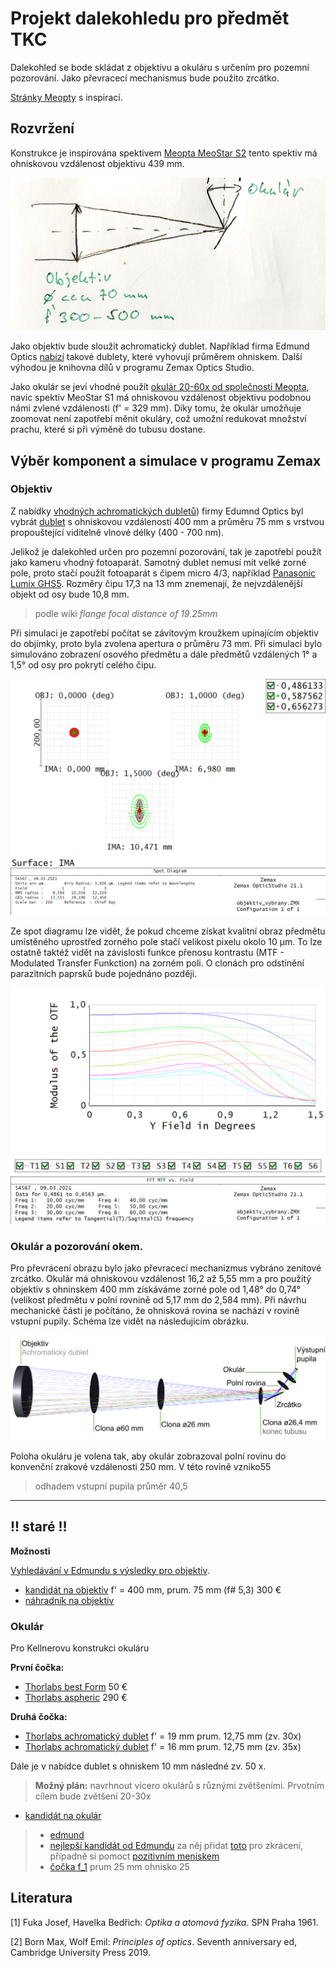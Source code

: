 # Projekt dalekohledu pro předmět TKC

Dalekohled se bode skládat z objektivu a okuláru s určením pro pozemní pozorování. Jako převracecí mechanismus bude použito zrcátko.

[Stránky Meopty](https://eshop.meopta.cz/spektivy/) s inspirací.

## Rozvržení

Konstrukce je inspirována spektivem [Meopta MeoStar S2](https://eshop.meopta.cz/spektivy-meostar-s2/spektiv-meostar-s2-82-hd-sikmy/) tento spektiv má ohniskovou vzdálenost objektivu 439 mm.

![rozvrzeni dalekohledu](imgs/rozvrzeni.jpeg)

Jako objektiv bude sloužit achromatický dublet. Například firma Edmund Optics [nabízí](https://www.edmundoptics.com/c/achromatic-lenses/652/#29374=29374_s%3ANS4wMCAtIDUuOTk1&29374=29374_s%3ANC4wMCAtIDQuOTk1&27560=27560_s%3AVklTIDAmZGVnOyAoNDI1LTY3NW5tKQ2&27560=27560_s%3AVklTLU5JUiAoNDAwLTEwMDBubSk1&27560=27560_s%3ATWdGPHN1Yj4yPC9zdWI-ICg0MDAtNzAwbm0p0&27560=27560_s%3ATWdGPHN1Yj4yPC9zdWI-ICg0MDAtNzAwbm0p0&27560=27560_s%3AVklTIDAmZGVnOyAoNDI1LTY3NW5tKQ2&27560=27560_s%3AVklTLU5JUiAoNDAwLTEwMDBubSk1&27560=27560_s%3AVVYtVklTICgzNDUtNzAwbm0p0&27614=27614_d%3A%5B59.18%20TO%2089.47%5D) takové dublety, které vyhovují průměrem ohniskem. Další výhodou je knihovna dílů v programu Zemax Optics Studio.

Jako okulár se jeví vhodné použít [okulár 20-60x od společnosti Meopta](https://eshop.meopta.cz/spektivy-meostar-s1/okular-20-60x/), navíc spektiv MeoStar S1 má ohniskovou vzdálenost objektivu podobnou námi zvlené vzdálenosti (f' = 329 mm). Díky tomu, že okulár umožňuje zoomovat není zapotřebí měnit okuláry, což umožní redukovat množství prachu, které si při výměně do tubusu dostane.


## Výběr komponent a simulace v programu Zemax

### Objektiv

Z nabídky [vhodných achromatických dubletů](https://www.edmundoptics.com/c/achromatic-lenses/652/#29374=29374_s%3ANS4wMCAtIDUuOTk1&29374=29374_s%3ANC4wMCAtIDQuOTk1&27560=27560_s%3AVklTIDAmZGVnOyAoNDI1LTY3NW5tKQ2&27560=27560_s%3AVklTLU5JUiAoNDAwLTEwMDBubSk1&27560=27560_s%3ATWdGPHN1Yj4yPC9zdWI-ICg0MDAtNzAwbm0p0&27560=27560_s%3ATWdGPHN1Yj4yPC9zdWI-ICg0MDAtNzAwbm0p0&27560=27560_s%3AVklTIDAmZGVnOyAoNDI1LTY3NW5tKQ2&27560=27560_s%3AVklTLU5JUiAoNDAwLTEwMDBubSk1&27560=27560_s%3AVVYtVklTICgzNDUtNzAwbm0p0&27614=27614_d%3A%5B59.18%20TO%2089.47%5D)) firmy Edumnd Optics byl vybrát [dublet](https://www.edmundoptics.com/p/75mm-dia-x-400mm-fl-vis-0deg-coated-achromatic-lens/30848/) s ohniskovou vzdáleností 400 mm a průměru 75 mm s vrstvou propouštející viditelné vlnové délky (400 - 700 nm).

Jelikož je dalekohled určen pro pozemní pozorování, tak je zapotřebí použít jako kameru vhodný fotoaparát. Samotný dublet nemusí mít velké zorné pole, proto stačí použít fotoaparát s čipem micro 4/3, například [Panasonic Lumix GHS5](https://www.fotoskoda.cz/panasonic-lumix-dc-gh5s/). Rozměry čipu 17,3 na 13 mm znemenají, že nejvzdálenější objekt od osy bude 10,8 mm. 

> podle wiki _flange focal distance of 19.25mm_

Při simulaci je zapotřebí počítat se závitovým kroužkem upínajícím objektiv do objímky, proto byla zvolena apertura o průměru 73 mm. Při simulaci bylo simulováno zobrazení osového předmětu a dále předmětů vzdálených 1° a 1,5° od osy pro pokrytí celého čipu. 

![spot dubletu](imgs/SpotDiagram_dublet.png)

Ze spot diagramu lze vidět, že pokud chceme získat kvalitní obraz předmětu umístěného uprostřed zorného pole stačí velikost pixelu okolo 10 μm. To lze ostatně taktéž vidět na závislosti funkce přenosu kontrastu (MTF - Modulated Transfer Funkction) na zorném poli. O clonách pro odstínění parazitních paprsků bude pojednáno později.

![MTF](imgs/FFTMTFvsField_dublet.png)

### Okulár a pozorování okem. 

Pro převrácení obrazu bylo jako převracecí mechanizmus vybráno zenitové zrcátko. Okulár má ohniskovou vzdálenost 16,2 až 5,55 mm a pro použitý objektiv s ohninskem 400 mm získáváme zorné pole od 1,48° do 0,74° (velikost předmětu v polní rovnině od 5,17 mm do 2,584 mm). Při návrhu mechanické části je počítáno, že ohnisková rovina se nachází v rovině vstupní pupily. Schéma lze vidět na následujícím obrázku.

![schema dalekohledu](imgs/schema.png)

Poloha okuláru je volena tak, aby okulár zobrazoval polní rovinu do konvenční zrakové vzdálenosti 250 mm. V této rovině vzniko55


> odhadem vstupní pupila průměr 40,5

------------------
__!! staré !!__
-----------------

__Možnosti__

[Vyhledávání v Edmundu s výsledky pro objektiv](https://www.edmundoptics.com/c/achromatic-lenses/652/#29374=29374_s%3ANS4wMCAtIDUuOTk1&29374=29374_s%3ANC4wMCAtIDQuOTk1&27560=27560_s%3AVklTIDAmZGVnOyAoNDI1LTY3NW5tKQ2&27560=27560_s%3AVklTLU5JUiAoNDAwLTEwMDBubSk1&27560=27560_s%3ATWdGPHN1Yj4yPC9zdWI-ICg0MDAtNzAwbm0p0&27560=27560_s%3ATWdGPHN1Yj4yPC9zdWI-ICg0MDAtNzAwbm0p0&27560=27560_s%3AVklTIDAmZGVnOyAoNDI1LTY3NW5tKQ2&27560=27560_s%3AVklTLU5JUiAoNDAwLTEwMDBubSk1&27560=27560_s%3AVVYtVklTICgzNDUtNzAwbm0p0&27614=27614_d%3A%5B59.18%20TO%2089.47%5D). 

- [kandidát na objektiv](https://www.edmundoptics.com/p/75mm-dia-x-400mm-fl-vis-0deg-coated-achromatic-lens/30848/) f' = 400 mm, prum. 75 mm (f# 5,3) 300 €
- [náhradník na objektiv](https://www.edmundoptics.com/p/75mm-dia-x-300mm-fl-vis-nir-coated-achromatic-lens/30852/)

### Okulár

Pro Kellnerovu konstrukci okuláru

__První čočka:__
 - [Thorlabs best Form](https://www.thorlabs.com/thorproduct.cfm?partnumber=LBF254-040-A) 50 €
 - [Thorlabs aspheric](https://www.thorlabs.com/thorproduct.cfm?partnumber=AL2550G-A) 290 €

__Druhá čočka:__
 - [Thorlabs achromatický dublet](https://www.thorlabs.com/newgrouppage9.cfm?objectgroup_id=120) f' = 19 mm prum. 12,75 mm (zv. 30x)
 - [Thorlabs achromatický dublet](https://www.thorlabs.com/thorproduct.cfm?partnumber=AC080-016-A) f' = 16 mm prum. 12,75 mm (zv. 35x)

Dále je v nabídce dublet s ohniskem 10 mm následné zv. 50 x.

> __Možný plán:__ navrhnout vícero okulárů s různými zvětšeními. Prvotním cílem bude zvětšení 20-30x


- [kandidát na okulár](https://www.edmundoptics.com/p/25mm-dia-x-40mm-fl-mgfsub2sub-coated-achromatic-doublet-lens/2285/)

> * [edmund](https://www.edmundoptics.com/c/achromatic-lenses/652/#27560=27560_s%3ATWdGPHN1Yj4yPC9zdWI-ICg0MDAtNzAwbm0p0&27560=27560_s%3AVklTIDAmZGVnOyAoNDI1LTY3NW5tKQ2&27560=27560_s%3AVklTLU5JUiAoNDAwLTEwMDBubSk1&27560=27560_s%3AVVYtVklTICgzNDUtNzAwbm0p0&27614=27614_d%3A%5B89.04%20TO%20140.00%5D)
> * [nejlepší kandidát od Edmundu](https://www.edmundoptics.com/p/90mm-dia-x-8499mm-fl-achromatic-lens-mtd-/11255/) za něj přidat [toto](https://www.edmundoptics.com/p/635mm-dia-x-3549mm-fl-achromatic-lens/2017/) pro zkrácení, případně si pomoct [pozitivním meniskem](https://www.thorlabs.com/newgrouppage9.cfm?objectgroup_id=130)
> * [čočka f_1](https://www.edmundoptics.com/p/25mm-dia-x-25mm-fl-mgfsub2sub-coated-achromatic-doublet-lens/20105/) prum 25 mm ohnisko 25

## Literatura <a name="lit"></a>

[1] Fuka Josef, Havelka Bedřich: _Optika a atomová fyzika_. SPN Praha 1961.

[2] Born Max, Wolf Emil: _Principles of optics_. Seventh anniversary ed, Cambridge University Press 2019.
